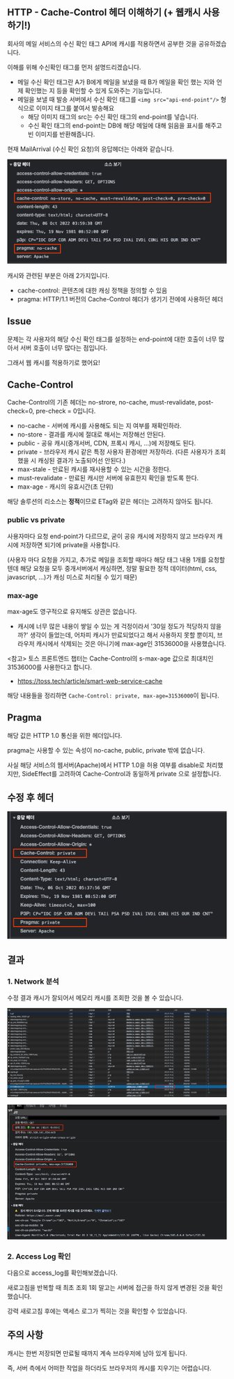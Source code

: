 ## HTTP - Cache-Control 헤더 이해하기 (+ 웹캐시 사용하기!)

회사의 메일 서비스의 수신 확인 태그 API에 캐시를 적용하면서 공부한 것을 공유하겠습니다.

이해를 위해 수신확인 태그를 먼저 설명드리겠습니다.
- 메일 수신 확인 태그란 A가 B에게 메일을 보냈을 때 B가 메일을 확인 했는 지와 언제 확인했는 지 등을 확인할 수 있게 도와주는 기능입니다.
- 메일을 보낼 때 발송 서버에서 수신 확인 태그를 `<img src="api-end-point"/>` 형식으로 이미지 태그를 붙여서 발송해요
  - 해당 이미지 태그의 src는 수신 확인 태그의 end-point를 넣습니다.
  - 수신 확인 태그의 end-point는 DB에 해당 메일에 대해 읽음을 표시를 해주고 빈 이미지를 반환해줍니다.

현재 MailArrival (수신 확인 요청)의 응답헤더는 아래와 같습니다.

![img.png](img.png)

캐시와 관련된 부분은 아래 2가지입니다.

- cache-control: 콘텐츠에 대한 캐싱 정책을 정의할 수 있음
- pragma: HTTP/1.1 버전의 Cache-Control 헤더가 생기기 전에에 사용하던 헤더

## Issue

문제는 각 사용자의 해당 수신 확인 태그를 설정하는 end-point에 대한 호출이 너무 많아서 서버 호출이 너무 많다는 점입니다.

그래서 웹 캐시를 적용하기로 했어요!

## Cache-Control

Cache-Control의 기존 헤더는 no-strore, no-cache, must-revalidate, post-check=0, pre-check = 0입니다.

- no-cache - 서버에 캐시를 사용해도 되는 지 여부를 재확인하라.
- no-store - 결과를 캐시에 절대로 해서는 저장해선 안된다.
- public - 공유 캐시(중개서버, CDN, 프록시 캐시, ...)에 저장해도 된다.
- private - 브라우저 캐시 같은 특정 사용자 환경에만 저장하라. (다른 사용자가 조회했을 시 캐싱된 결과가 노출되어선 안된다.)
- max-stale - 만료된 캐시를 재사용할 수 있는 시간을 정한다.
- must-revalidate -  만료된 캐시만 서버에 유효한지 확인을 받도록 한다.
- max-age - 캐시의 유효시간(초 단위)

해당 솔루션의 리소스는 **정적**이므로 ETag와 같은 헤더는 고려하지 않아도 됩니다.

### public vs private

사용자마다 요청 end-point가 다르므로, 굳이 공유 캐시에 저장하지 않고 브라우저 캐시에 저장하면 되기에 private을 사용합니다.

(사용자 마다 요청을 가지고, 추가로 메일을 조회할 때마다 해당 태그 내용 1개를 요청할텐데 해당 요청을 모두 중개서버에서 캐싱하면, 정말 필요한 정적 데이터(html, css, javascript, ...)가 캐싱 미스로 처리될 수 있기 때문)

### max-age

max-age도 영구적으로 유지해도 상관은 없습니다.
  - 캐시에 너무 많은 내용이 쌓일 수 있는 게 걱정이라서 '30일 정도가 적당하지 않을까?' 생각이 들었는데, 어차피 캐시가 만료되었다고 해서 사용하지 못할 뿐이지, 브라우저 캐시에서 삭제되는 것은 아니기에 max-age인 31536000을 사용했습니다.

<참고>
토스 프론트엔드 챕터는 Cache-Control의 s-max-age 값으로 최대치인 31536000를 사용한다고 합니다.
- https://toss.tech/article/smart-web-service-cache

해당 내용들을 정리하면 `Cache-Control: private, max-age=31536000`이 됩니다.

## Pragma

해당 값은 HTTP 1.0 통신을 위한 헤더입니다.

pragma는 사용할 수 있는 속성이 no-cache, public, private 밖에 없습니다.

사실 해당 서비스의 웹서버(Apache)에서 HTTP 1.0을 허용 여부를 disable로 처리했지만, SideEffect를 고려하여 Cache-Control과 동일하게 private 으로 설정합니다.

## 수정 후 헤더

![img_1.png](img_1.png)

## 결과

### 1. Network 분석

수정 결과 캐시가 잘되어서 메모리 캐시를 조회한 것을 볼 수 있습니다.

![img_2.png](img_2.png)

![img_3.png](img_3.png)

### 2. Access Log 확인

다음으로 access_log를 확인해보겠습니다.

새로고침을 반복할 때 최초 조회 1회 말고는 서버에 접근을 하지 않게 변경된 것을 확인했습니다.

강력 새로고침 후에는 액세스 로그가 찍히는 것을 확인할 수 있었습니다.


## 주의 사항

캐시는 한번 저장되면 만료될 때까지 계속 브라우저에 남아 있게 됩니다.

즉, 서버 측에서 어떠한 작업을 하더라도 브라우저의 캐시를 지우기는 어렵습니다.
